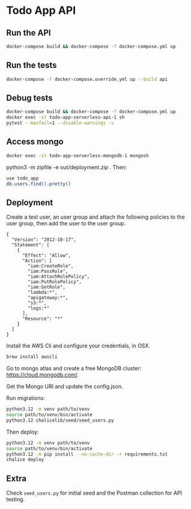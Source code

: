 # Todo App API

## Run the API

```sh
docker-compose build && docker-compose -f docker-compose.yml up
```

## Run the tests

```sh
docker-compose -f docker-compose.override.yml up --build api
```

## Debug tests

```sh
docker-compose build && docker-compose -f docker-compose.yml up
docker exec -it todo-app-serverless-api-1 sh
pytest --maxfail=1 --disable-warnings -v
```

## Access mongo

```sh
docker exec -it todo-app-serverless-mongodb-1 mongosh
```

python3 -m zipfile -e out/deployment.zip .
Then:

```sh
use todo_app
db.users.find().pretty()
```

## Deployment

Create a test user, an user group and attach the following policies to the user group, then add the user to the user group.

```
{
  "Version": "2012-10-17",
  "Statement": [
    {
      "Effect": "Allow",
      "Action": [
        "iam:CreateRole",
        "iam:PassRole",
        "iam:AttachRolePolicy",
        "iam:PutRolePolicy",
        "iam:GetRole",
        "lambda:*",
        "apigateway:*",
        "s3:*",
        "logs:*"
      ],
      "Resource": "*"
    }
  ]
}
```

Install the AWS Cli and configure your credentials, in OSX.

```sh
brew install awscli
```

Go to mongo atlas and create a free MongoDB cluster: https://cloud.mongodb.com/.

Get the Mongo URI and update the config.json.

Run migrations:

```sh
python3.12 -m venv path/to/venv
source path/to/venv/bin/activate
python3.12 chalicelib/seed/seed_users.py 
```

Then deploy:

```sh
python3.12 -m venv path/to/venv
source path/to/venv/bin/activate
python3.12 -m pip install --no-cache-dir -r requirements.txt
chalice deploy
```

## Extra

Check `seed_users.py` for initial seed and the Postman collection for API testing.